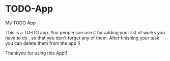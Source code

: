 # TODO-App
My TODO App

This is a TO-DO app.
You people can use it for adding your list of works you have to do , so that you don't forget any of them.
After finishing your task you can delete them from the app !!

Thankyou for using this App!!
